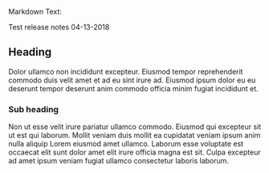 Markdown Text:

Test release notes  04-13-2018

## Heading

Dolor ullamco non incididunt excepteur. Eiusmod tempor reprehenderit commodo duis velit amet et ad eu sint irure ad. Eiusmod ipsum dolor eu eu deserunt tempor deserunt anim commodo officia minim fugiat incididunt et.

### Sub heading

Non ut esse velit irure pariatur ullamco commodo. Eiusmod qui excepteur sit ut est qui laborum. Mollit veniam duis mollit ea cupidatat veniam ipsum anim nulla aliquip Lorem eiusmod amet ullamco. Laborum esse voluptate est occaecat elit sunt dolor amet elit irure officia magna est sit. Culpa excepteur ad amet ipsum veniam fugiat ullamco consectetur laboris laborum.